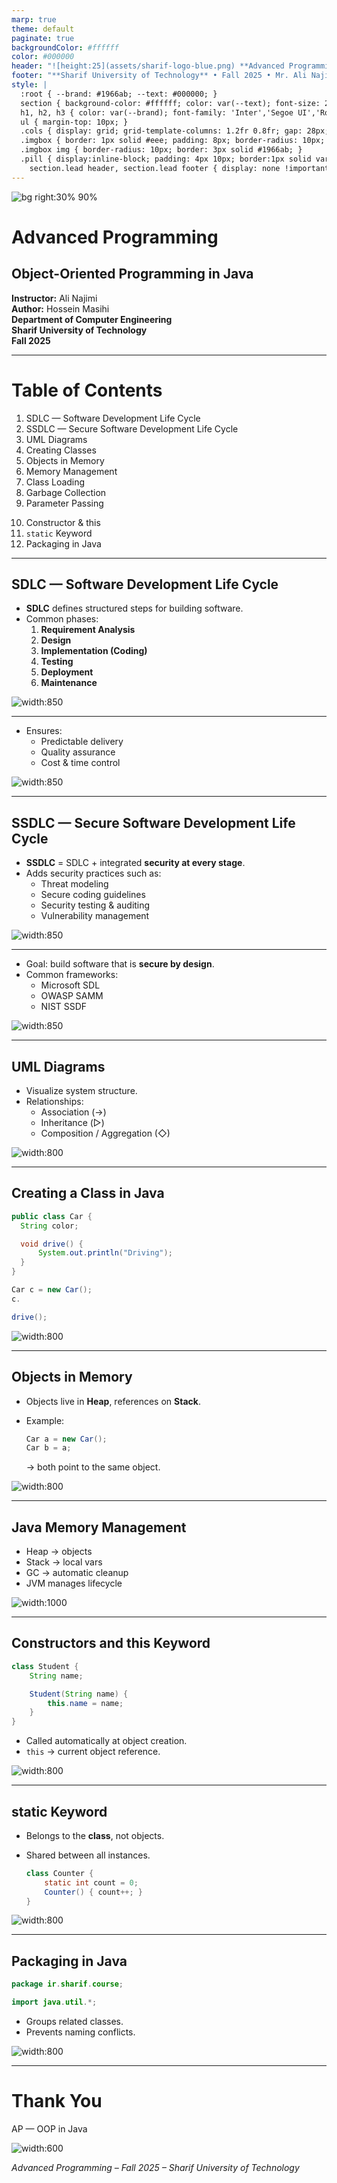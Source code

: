 ```yaml
---
marp: true
theme: default
paginate: true
backgroundColor: #ffffff
color: #000000
header: "![height:25](assets/sharif-logo-blue.png) **Advanced Programming (AP) — From Software Engineering to OOP in Java**"
footer: "**Sharif University of Technology** • Fall 2025 • Mr. Ali Najimi • Hossein Masihi"
style: |
  :root { --brand: #1966ab; --text: #000000; }
  section { background-color: #ffffff; color: var(--text); font-size: 28px; font-family: 'Inter','Segoe UI','Roboto','Helvetica Neue',Arial,sans-serif; }
  h1, h2, h3 { color: var(--brand); font-family: 'Inter','Segoe UI','Roboto','Helvetica Neue',Arial,sans-serif; }
  ul { margin-top: 10px; }
  .cols { display: grid; grid-template-columns: 1.2fr 0.8fr; gap: 28px; align-items: start; }
  .imgbox { border: 1px solid #eee; padding: 8px; border-radius: 10px; text-align:center; }
  .imgbox img { border-radius: 10px; border: 3px solid #1966ab; }
  .pill { display:inline-block; padding: 4px 10px; border:1px solid var(--brand); border-radius:999px; color: var(--brand); font-size:20px; }
    section.lead header, section.lead footer { display: none !important; }
---
```


<!-- _class: lead -->
![bg right:30% 90%](assets/sharif-logo-blue.png)

# Advanced Programming

## Object-Oriented Programming in Java

**Instructor:** Ali Najimi  
**Author:** Hossein Masihi  
**Department of Computer Engineering**  
**Sharif University of Technology**  
**Fall 2025**

---

# Table of Contents

<div class="cols">
<div>

1. SDLC — Software Development Life Cycle
2. SSDLC — Secure Software Development Life Cycle
3. UML Diagrams
4. Creating Classes
5. Objects in Memory
6. Memory Management
7. Class Loading
8. Garbage Collection
9. Parameter Passing

</div>
<div>

10. Constructor & this
11. `static` Keyword
12. Packaging in Java

</div>
</div>

---

## SDLC — Software Development Life Cycle

<div class="cols">
<div>

* **SDLC** defines structured steps for building software.
* Common phases:
    1. **Requirement Analysis**
    2. **Design**
    3. **Implementation (Coding)**
    4. **Testing**
    5. **Deployment**
    6. **Maintenance**

</div>
<div>
  <div class="imgbox">

![width:850](assets/04/sdlc-cycle.png)
  </div>
</div>
</div>

---

<div class="cols">
<div>

* Ensures:
    * Predictable delivery
    * Quality assurance
    * Cost & time control

</div>
<div>
  <div class="imgbox">

![width:850](assets/04/sdlc-cycle.png)
  </div>
</div>
</div>

---

## SSDLC — Secure Software Development Life Cycle

<div class="cols">
<div>

* **SSDLC** = SDLC + integrated **security at every stage**.
* Adds security practices such as:
    * Threat modeling
    * Secure coding guidelines
    * Security testing & auditing
    * Vulnerability management

</div>
<div>
  <div class="imgbox">

![width:850](assets/04/ssdlc-model.png)
  </div>
</div>
</div>

---

<div class="cols">
<div>

* Goal: build software that is **secure by design**.
* Common frameworks:
    * Microsoft SDL
    * OWASP SAMM
    * NIST SSDF

</div>
<div>
  <div class="imgbox">

![width:850](assets/04/ssdlc-model.png)
  </div>
</div>
</div>

---

## UML Diagrams

<div class="cols">
<div>

* Visualize system structure.
* Relationships:
    * Association (→)
    * Inheritance (▷)
    * Composition / Aggregation (◇)

</div>
<div>
  <div class="imgbox">

![width:800](assets/04/uml-class.png)

  </div>
</div>
</div>

---

## Creating a Class in Java

<div class="cols">
<div>

  ```java
  public class Car {
    String color;

    void drive() {
        System.out.println("Driving");
    }
}

Car c = new Car();
  c.

drive();
````

</div>
<div>
  <div class="imgbox">

![width:800](assets/04/java-class-example.png)

  </div>
</div>
</div>

---

## Objects in Memory

<div class="cols">
<div>

* Objects live in **Heap**, references on **Stack**.
* Example:

  ```java
  Car a = new Car();
  Car b = a;
  ```

  → both point to the same object.

</div>
<div>
  <div class="imgbox">

![width:800](assets/04/memory-stack-heap.png)

  </div>
</div>
</div>

---

## Java Memory Management

<div class="cols">
<div>

* Heap → objects
* Stack → local vars
* GC → automatic cleanup
* JVM manages lifecycle

</div>
<div>
  <div class="imgbox">

![width:1000](assets/04/jvm-memory.png)

  </div>
</div>
</div>

---

## Constructors and this Keyword

<div class="cols">
<div>

```java
class Student {
    String name;

    Student(String name) {
        this.name = name;
    }
}
```

* Called automatically at object creation.
* `this` → current object reference.

</div>
<div>
  <div class="imgbox">

![width:800](assets/04/constructor-this.png)

  </div>
</div>
</div>

---

## static Keyword

<div class="cols">
<div>

* Belongs to the **class**, not objects.
* Shared between all instances.

  ```java
  class Counter {
      static int count = 0;
      Counter() { count++; }
  }
  ```

</div>
<div>
  <div class="imgbox">

![width:800](assets/04/static-example.png)

  </div>
</div>
</div>

---

## Packaging in Java

<div class="cols">
<div>

```java
package ir.sharif.course;

import java.util.*;
```

* Groups related classes.
* Prevents naming conflicts.

</div>
<div>
  <div class="imgbox">

![width:800](assets/04/java-package-structure.png)

  </div>
</div>
</div>

---

<!-- _class: lead -->

<div class="cols">
<div>

# Thank You

<p class="pill">AP — OOP in Java</p>
</div>
</div>
<div>
  <div class="imgbox">

![width:600](assets/04/steve.jpg)

  </div>
</div>

*Advanced Programming – Fall 2025 – Sharif University of Technology*
